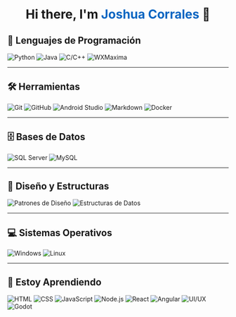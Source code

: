 <h1 align="center">
  Hi there, I'm <span style="color:#0a66c2;">Joshua Corrales</span> 👋
</h1>


## 🧠 Lenguajes de Programación

![Python](https://img.shields.io/badge/Python-Principiante-blue?logo=python)
![Java](https://img.shields.io/badge/Java-Principiante-blue?logo=java)
![C/C++](https://img.shields.io/badge/C%2FC++-Principiante-blue?logo=c%2B%2B)
![WXMaxima](https://img.shields.io/badge/WXMaxima-Principiante-yellow)

---

## 🛠 Herramientas

![Git](https://img.shields.io/badge/Git-Principiante-red?logo=git)
![GitHub](https://img.shields.io/badge/GitHub-Principiante-blue?logo=github)
![Android Studio](https://img.shields.io/badge/Android%20Studio-Principiante-blue?logo=androidstudio)
![Markdown](https://img.shields.io/badge/Markdown-Principiante-blue?logo=markdown)
![Docker](https://img.shields.io/badge/Docker-Principiante-blue?logo=docker)

---

## 🗄 Bases de Datos

![SQL Server](https://img.shields.io/badge/SQL%20Server-Principiante-red?logo=microsoftsqlserver)
![MySQL](https://img.shields.io/badge/MySQL-Principiante-blue?logo=mysql)

---

## 🧩 Diseño y Estructuras

![Patrones de Diseño](https://img.shields.io/badge/Patrones%20de%20Diseño-Principiante-green)
![Estructuras de Datos](https://img.shields.io/badge/Estructuras%20de%20Datos-Principiante-orange)

---

## 💻 Sistemas Operativos

![Windows](https://img.shields.io/badge/Windows-Intermedio-blue?logo=windows)
![Linux](https://img.shields.io/badge/Linux-Intermedio-yellow?logo=linux)

---

## 🚧 Estoy Aprendiendo

![HTML](https://img.shields.io/badge/HTML-FE652A?style=flat&logo=html5&logoColor=white)
![CSS](https://img.shields.io/badge/CSS-264DE4?style=flat&logo=css3&logoColor=white)
![JavaScript](https://img.shields.io/badge/JavaScript-F7DF1E?style=flat&logo=javascript&logoColor=black)
![Node.js](https://img.shields.io/badge/Node.js-339933?style=flat&logo=nodedotjs&logoColor=white)
![React](https://img.shields.io/badge/React-20232A?style=flat&logo=react&logoColor=61DAFB)
![Angular](https://img.shields.io/badge/Angular-DD0031?style=flat&logo=angular&logoColor=white)
![UI/UX](https://img.shields.io/badge/UI%2FUX-555555?style=flat)
![Godot](https://img.shields.io/badge/Godot-478CBF?style=flat&logo=godotengine&logoColor=white)

